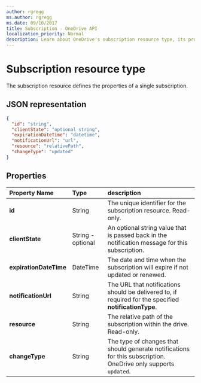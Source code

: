 ```yaml
---
author: rgregg
ms.author: rgregg
ms.date: 09/10/2017
title: Subscription - OneDrive API
localization_priority: Normal
description: Learn about OneDrive's subscription resource type, its properties, and how it defines a single subscription at Microsoft's official site.
---
```

# Subscription resource type

The subscription resource defines the properties of a single subscription.

## JSON representation

<!-- {
"blockType": "resource",
"@odata.type": "microsoft.graph.subscription",
"optionalProperties": [ "clientState", "expirationDateTime", "resource", "subscriptionId", "changeType" ]
} -->

```json
{
  "id": "string",
  "clientState": "optional string",
  "expirationDateTime": "datetime",
  "notificationUrl": "url",
  "resource": "relativePath",
  "changeType": "updated"
}
```

## Properties

| Property Name          | Type                          | description                                                                                            |
|:-----------------------|:------------------------------|:-------------------------------------------------------------------------------------------------------|
| **id**                 | String                        | The unique identifier for the subscription resource. Read-only.                                        |
| **clientState**        | String - optional             | An optional string value that is passed back in the notification message for this subscription.        |
| **expirationDateTime** | DateTime                      | The date and time when the subscription will expire if not updated or renewed.                         |
| **notificationUrl**    | String                        | The URL that notifications should be delivered to, if required for the specified **notificationType**. |
| **resource**           | String                        | The relative path of the subscription within the drive. Read-only.                                     |
| **changeType**         | String                        | The type of changes that should generate notifications for this subscription. OneDrive only supports `updated`. |


<!-- {
  "type": "#page.annotation",
  "description": "",
  "keywords": "",
  "section": "documentation",
  "tocPath": "Resources/Subscription"
} -->

